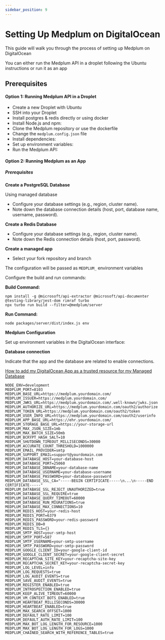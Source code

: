 ```yaml
---
sidebar_position: 9
---
```


# Setting Up Medplum on DigitalOcean

This guide will walk you through the process of setting up Medplum on DigitalOcean

You can either run the Medplum API in a droplet following the Ubuntu instructions or run it as an app


## Prerequisites

#### Option 1: Running Medplum API in a Droplet

- Create a new Droplet with Ubuntu
- SSH into your Droplet
- Install postgres & redis directly or using docker
- Install Node.js and npm:
- Clone the Medplum repository or use the dockerfile
- Change the `medplum.config.json` file
- Install dependencies:
- Set up environment variables:
- Run the Medplum API:

#### Option 2: Running Medplum as an App

##### Prerequisites

**Create a PostgreSQL Database**

Using managed database

- Configure your database settings (e.g., region, cluster name).
- Note down the database connection details (host, port, database name, username, password).

**Create a Redis Database**

- Configure your database settings (e.g., region, cluster name).
- Note down the Redis connection details (host, port, password).


**Create a managed app**


- Select your fork repository and branch

The configuration will be passed as `MEDPLUM_` environment variables

Configure the build and run commands:

**Build Command:**

```
npm install -g @microsoft/api-extractor @microsoft/api-documenter @testing-library/jest-dom rimraf turbo
npx turbo run build --filter=@medplum/server
```

**Run Command:**

```
node packages/server/dist/index.js env
```

**Medplum Configuration**

Set up environment variables in the DigitalOcean interface:

**Database connection**

Indicate that the app and the database are related to enable connections.

[How to add my DigitalOcean App as a trusted resource for my Managed Database](https://docs.digitalocean.com/products/app-platform/how-to/manage-databases/)

```
NODE_ENV=development
MEDPLUM_PORT=8103
MEDPLUM_BASE_URL=https://medplum.yourdomain.com/
MEDPLUM_ISSUER=https://medplum.yourdomain.com/
MEDPLUM_JWKS_URL=https://medplum.yourdomain.com/.well-known/jwks.json
MEDPLUM_AUTHORIZE_URL=https://medplum.yourdomain.com/oauth2/authorize
MEDPLUM_TOKEN_URL=https://medplum.yourdomain.com/oauth2/token
MEDPLUM_USER_INFO_URL=https://medplum.yourdomain.com/oauth2/userinfo
MEDPLUM_APP_BASE_URL=https://ehr.yourdomain.com/
MEDPLUM_STORAGE_BASE_URL=https://your-storage-url
MEDPLUM_MAX_JSON_SIZE=1mb
MEDPLUM_MAX_BATCH_SIZE=50mb
MEDPLUM_BCRYPT_HASH_SALT=10
MEDPLUM_SHUTDOWN_TIMEOUT_MILLISECONDS=30000
MEDPLUM_ACCURATE_COUNT_THRESHOLD=1000000
MEDPLUM_EMAIL_PROVIDER=smtp
MEDPLUM_SUPPORT_EMAIL=support@yourdomain.com
MEDPLUM_DATABASE_HOST=your-database-host
MEDPLUM_DATABASE_PORT=25060
MEDPLUM_DATABASE_DBNAME=your-database-name
MEDPLUM_DATABASE_USERNAME=your-database-username
MEDPLUM_DATABASE_PASSWORD=your-database-password
MEDPLUM_DATABASE_SSL_CA="-----BEGIN CERTIFICATE-----\n...\n-----END CERTIFICATE-----"
MEDPLUM_DATABASE_SSL_REJECT_UNAUTHORIZED=true
MEDPLUM_DATABASE_SSL_REQUIRE=true
MEDPLUM_DATABASE_QUERY_TIMEOUT=60000
MEDPLUM_DATABASE_RUN_MIGRATIONS=true
MEDPLUM_DATABASE_MAX_CONNECTIONS=10
MEDPLUM_REDIS_HOST=your-redis-host
MEDPLUM_REDIS_PORT=6379
MEDPLUM_REDIS_PASSWORD=your-redis-password
MEDPLUM_REDIS_DB=0
MEDPLUM_REDIS_TLS={}
MEDPLUM_SMTP_HOST=your-smtp-host
MEDPLUM_SMTP_PORT=587
MEDPLUM_SMTP_USERNAME=your-smtp-username
MEDPLUM_SMTP_PASSWORD=your-smtp-password
MEDPLUM_GOOGLE_CLIENT_ID=your-google-client-id
MEDPLUM_GOOGLE_CLIENT_SECRET=your-google-client-secret
MEDPLUM_RECAPTCHA_SITE_KEY=your-recaptcha-site-key
MEDPLUM_RECAPTCHA_SECRET_KEY=your-recaptcha-secret-key
MEDPLUM_LOG_LEVEL=info
MEDPLUM_LOG_REQUESTS=true
MEDPLUM_LOG_AUDIT_EVENTS=true
MEDPLUM_SAVE_AUDIT_EVENTS=true
MEDPLUM_REGISTER_ENABLED=true
MEDPLUM_INTROSPECTION_ENABLED=true
MEDPLUM_KEEP_ALIVE_TIMEOUT=60000
MEDPLUM_VM_CONTEXT_BOTS_ENABLED=true
MEDPLUM_HEARTBEAT_MILLISECONDS=30000
MEDPLUM_HEARTBEAT_ENABLED=true
MEDPLUM_MAX_SEARCH_OFFSET=1000
MEDPLUM_DEFAULT_RATE_LIMIT=100
MEDPLUM_DEFAULT_AUTH_RATE_LIMIT=100
MEDPLUM_MAX_BOT_LOG_LENGTH_FOR_RESOURCE=1000
MEDPLUM_MAX_BOT_LOG_LENGTH_FOR_LOGS=1000
MEDPLUM_CHAINED_SEARCH_WITH_REFERENCE_TABLES=true
```
